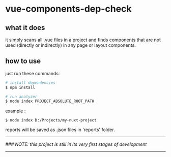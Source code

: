 # vue-components-dep-check

## what it does 
it simply scans all .vue files in a project and finds components that are not used (directly or indirectly) in any page or layout components.

## how to use
just run these commands:

```bash
# install dependencies
$ npm install

# run analyzer
$ node index PROJECT_ABSOLUTE_ROOT_PATH
```
example :

```
$ node index D:/Projects/my-nuxt-project
``` 

reports will be saved as .json files in 'reports' folder.

*************************************************************************
*### NOTE: this project is still in its very first stages of development*
*************************************************************************

